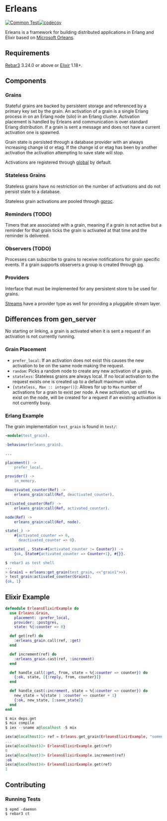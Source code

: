 Erleans
=====

[![Common Test](https://github.com/erleans/erleans/actions/workflows/ct.yml/badge.svg)](https://github.com/erleans/erleans/actions/workflows/ct.yml)[![codecov](https://codecov.io/gh/erleans/erleans/branch/main/graph/badge.svg)](https://codecov.io/gh/erleans/erleans)

Erleans is a framework for building distributed applications in Erlang and Elixir based on [Microsoft Orleans](https://dotnet.github.io/orleans/).

## Requirements

[Rebar3](http://rebar3.org/) 3.24.0 or above or [Elixir](https://elixir-lang.org/) 1.18+. 

## Components

### Grains

Stateful grains are backed by persistent storage and referenced by a primary key set by the grain. An activation of a grain is a single Erlang process in on an Erlang node (silo) in an Erlang cluster. Activation placement is handled by Erleans and communication is over standard Erlang distribution. If a grain is sent a message and does not have a current activation one is spawned.

Grain state is persisted through a database provider with an always increasing change id or etag. If the change id or etag has been by another activation the activation attempting to save state will stop.

Activations are registered through
[global](https://www.erlang.org/doc/apps/kernel/global.html) by default.

### Stateless Grains

Stateless grains have no restriction on the number of activations and do not persist state to a database.

Stateless grain activations are pooled through [gproc](https://github.com/uwiger/gproc/).

### Reminders (TODO)

Timers that are associated with a grain, meaning if a grain is not active but a reminder for that grain ticks the grain is activated at that time and the reminder is delivered.

### Observers (TODO)

Processes can subscribe to grains to receive notifications for grain specific
events. If a grain supports observers a group is created through
[pg](https://www.erlang.org/doc/apps/kernel/pg.html).

### Providers

Interface that must be implemented for any persistent store to be used for grains.

[Streams](https://github.com/erleans/erleans_streams) have a provider type as well for providing a pluggable stream layer.

## Differences from gen_server

No starting or linking, a grain is activated when it is sent a request if an activation is not currently running.

### Grain Placement

* `prefer_local`: If an activation does not exist this causes the new activation to be on the same node making the request.
* `random`: Picks a random node to create any new activation of a grain.
* `stateless`: Stateless grains are always local. If no local activation to the request exists one is created up to a default maximum value.
* `{stateless, Max :: integer()}`: Allows for up to `Max` number of activations for a grain to exist per node. A new activation, up until `Max` exist on the node, will be created for a request if an existing activation is not currently busy.

### Erlang Example

The grain implementation `test_grain` is found in `test/`:

```erlang
-module(test_grain).

-behaviour(erleans_grain).

...

placement() ->
    prefer_local.

provider() ->
    in_memory.

deactivated_counter(Ref) ->
    erleans_grain:call(Ref, deactivated_counter).

activated_counter(Ref) ->
    erleans_grain:call(Ref, activated_counter).

node(Ref) ->
    erleans_grain:call(Ref, node).

state(_) ->
    #{activated_counter => 0,
      deactivated_counter => 0}.

activate(_, State=#{activated_counter := Counter}) ->
    {ok, State#{activated_counter => Counter+1}, #{}}.
```

```erlang
$ rebar3 as test shell
...
> Grain1 = erleans:get_grain(test_grain, <<"grain1">>).
> test_grain:activated_counter(Grain1).
{ok, 1}
```

## Elixir Example

``` elixir
defmodule ErleansElixirExample do
  use Erleans.Grain,
    placement: :prefer_local,
    provider: :postgres,
    state: %{:counter => 0}

  def get(ref) do
    :erleans_grain.call(ref, :get)
  end

  def increment(ref) do
    :erleans_grain.cast(ref, :increment)
  end

  def handle_call(:get, from, state = %{:counter => counter}) do
    {:ok, state, [{:reply, from, counter}]}
  end

  def handle_cast(:increment, state = %{:counter => counter}) do
    new_state = %{state | :counter => counter + 1}
    {:ok, new_state, [:save_state]}
  end
end
```

``` elixir
$ mix deps.get
$ mix compile
$ iex --sname a@localhost -S mix

iex(a@localhost)1> ref = Erleans.get_grain(ErleansElixirExample, "somename")
...
iex(a@localhost)2> ErleansElixirExample.get(ref)
0
iex(a@localhost)3> ErleansElixirExample.increment(ref)
:ok
iex(a@localhost)4> ErleansElixirExample.get(ref)
1
```

## Contributing

### Running Tests

```
$ epmd -daemon
$ rebar3 ct
```

